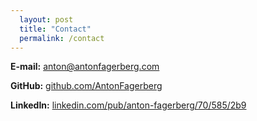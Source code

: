 ```yaml
---
  layout: post
  title: "Contact"
  permalink: /contact
---
```


__E-mail:__ [anton@antonfagerberg.com](mailto:anton@antonfagerberg.com)

__GitHub:__ [github.com/AntonFagerberg](https://github.com/AntonFagerberg)

__LinkedIn:__ [linkedin.com/pub/anton-fagerberg/70/585/2b9](https://linkedin.com/pub/anton-fagerberg/70/585/2b9)